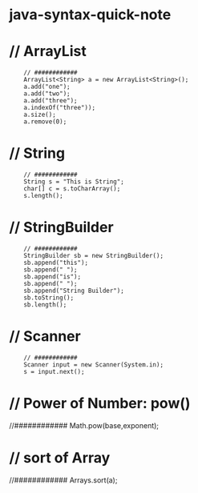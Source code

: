 # java-syntax-quick-note

#		// ArrayList
		// ############
		ArrayList<String> a = new ArrayList<String>();
		a.add("one");
		a.add("two");
		a.add("three");
		a.indexOf("three"));
		a.size();
		a.remove(0);
		
		

#		// String
		// ############
		String s = "This is String";
		char[] c = s.toCharArray();
		s.length();

#		// StringBuilder
		// ############
		StringBuilder sb = new StringBuilder();
		sb.append("this");
		sb.append(" ");
		sb.append("is");
		sb.append(" ");
		sb.append("String Builder");
		sb.toString();
		sb.length();

#		// Scanner
		// ############
		Scanner input = new Scanner(System.in);
		s = input.next();
		
# // Power of Number: pow()
//############
Math.pow(base,exponent);


# // sort of Array
//############
Arrays.sort(a);
	

